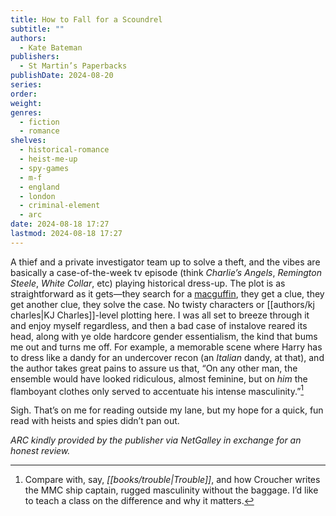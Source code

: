 ```yaml
---
title: How to Fall for a Scoundrel
subtitle: ""
authors:
  - Kate Bateman
publishers:
  - St Martin’s Paperbacks
publishDate: 2024-08-20
series: 
order: 
weight: 
genres:
  - fiction
  - romance
shelves:
  - historical-romance
  - heist-me-up
  - spy-games
  - m-f
  - england
  - london
  - criminal-element
  - arc
date: 2024-08-18 17:27
lastmod: 2024-08-18 17:27
---
```

A thief and a private investigator team up to solve a theft, and the vibes are basically a case-of-the-week tv episode (think *Charlie’s Angels*, *Remington Steele*, *White Collar*, etc) playing historical dress-up. The plot is as straightforward as it gets—they search for a [macguffin](https://en.wikipedia.org/wiki/MacGuffin), they get a clue, they get another clue, they solve the case. No twisty characters or [[authors/kj charles|KJ Charles]]-level plotting here. I was all set to breeze through it and enjoy myself regardless, and then a bad case of instalove reared its head, along with ye olde hardcore gender essentialism, the kind that bums me out and turns me off. For example, a memorable scene where Harry has to dress like a dandy for an undercover recon (an *Italian* dandy, at that), and the author takes great pains to assure us that, “On any other man, the ensemble would have looked ridiculous, almost feminine, but on *him* the flamboyant clothes only served to accentuate his intense masculinity.”[^1]

Sigh. That’s on me for reading outside my lane, but my hope for a quick, fun read with heists and spies didn’t pan out. 

*ARC kindly provided by the publisher via NetGalley in exchange for an honest review.*

[^1]: Compare with, say, *[[books/trouble|Trouble]]*, and how Croucher writes the MMC ship captain, rugged masculinity without the baggage. I’d like to teach a class on the difference and why it matters. 